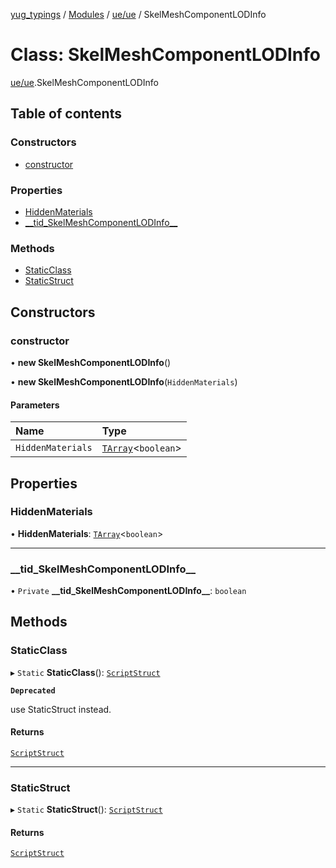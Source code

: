 [yug_typings](../README.md) / [Modules](../modules.md) / [ue/ue](../modules/ue_ue.md) / SkelMeshComponentLODInfo

# Class: SkelMeshComponentLODInfo

[ue/ue](../modules/ue_ue.md).SkelMeshComponentLODInfo

## Table of contents

### Constructors

- [constructor](ue_ue.SkelMeshComponentLODInfo.md#constructor)

### Properties

- [HiddenMaterials](ue_ue.SkelMeshComponentLODInfo.md#hiddenmaterials)
- [\_\_tid\_SkelMeshComponentLODInfo\_\_](ue_ue.SkelMeshComponentLODInfo.md#__tid_skelmeshcomponentlodinfo__)

### Methods

- [StaticClass](ue_ue.SkelMeshComponentLODInfo.md#staticclass)
- [StaticStruct](ue_ue.SkelMeshComponentLODInfo.md#staticstruct)

## Constructors

### constructor

• **new SkelMeshComponentLODInfo**()

• **new SkelMeshComponentLODInfo**(`HiddenMaterials`)

#### Parameters

| Name | Type |
| :------ | :------ |
| `HiddenMaterials` | [`TArray`](../interfaces/ue_puerts.TArray.md)<`boolean`\> |

## Properties

### HiddenMaterials

• **HiddenMaterials**: [`TArray`](../interfaces/ue_puerts.TArray.md)<`boolean`\>

___

### \_\_tid\_SkelMeshComponentLODInfo\_\_

• `Private` **\_\_tid\_SkelMeshComponentLODInfo\_\_**: `boolean`

## Methods

### StaticClass

▸ `Static` **StaticClass**(): [`ScriptStruct`](ue_ue.ScriptStruct.md)

**`Deprecated`**

use StaticStruct instead.

#### Returns

[`ScriptStruct`](ue_ue.ScriptStruct.md)

___

### StaticStruct

▸ `Static` **StaticStruct**(): [`ScriptStruct`](ue_ue.ScriptStruct.md)

#### Returns

[`ScriptStruct`](ue_ue.ScriptStruct.md)
